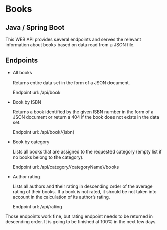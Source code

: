 # Books
Java / Spring Boot
-

This WEB API provides several endpoints and serves the relevant information about books based on data read from a JSON file.

Endpoints 
-

- All books

  Returns entire data set in the form of a JSON document.

  Endpoint url: /api/book

- Book by ISBN 

  Returns a book identified by the given ISBN number in the form of a JSON document or 
return a 404 if the book does not exists in the data set.

  Endpoint url: /api/book/{isbn}

- Book by category 

  Lists all books that are assigned to the requested category (empty list if no books belong to the category).

  Endpoint url: /api/category/{categoryName}/books

- Author rating 

  Lists all authors and their rating in descending order of the average rating of their books. 
If a book is not rated, it should be not taken into account in the calculation of its author’s rating.

  Endpoint url: /api/rating

Those endpoints work fine, but rating endpoint needs to be returned in descending order. It is going to be finished at 100% in the next few days. 
